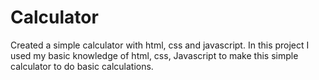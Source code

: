 # Calculator
Created a simple calculator with html, css and javascript.
In this project I used my basic knowledge of html, css, Javascript to make this simple calculator to do basic calculations.
